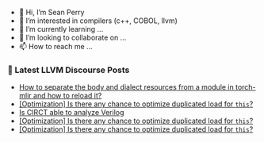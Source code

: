 - 👋 Hi, I’m Sean Perry
- 👀 I’m interested in compilers (c++, COBOL, llvm)
- 🌱 I’m currently learning ...
- 💞️ I’m looking to collaborate on ...
- 📫 How to reach me ...

<!---
s66perry/s66perry is a ✨ special ✨ repository because its `README.md` (this file) appears on your GitHub profile.
You can click the Preview link to take a look at your changes.
--->
### 📕 Latest LLVM Discourse Posts

<!-- DISCOURSE-LLVM:START -->
- [How to separate the body and dialect resources from a module in torch-mlir and how to reload it?](https://discourse.llvm.org/t/how-to-separate-the-body-and-dialect-resources-from-a-module-in-torch-mlir-and-how-to-reload-it/81338#post_1)
- [[Optimization] Is there any chance to optimize duplicated load for `this`?](https://discourse.llvm.org/t/optimization-is-there-any-chance-to-optimize-duplicated-load-for-this/81336#post_4)
- [Is CIRCT able to analyze Verilog](https://discourse.llvm.org/t/is-circt-able-to-analyze-verilog/66281?page=6#post_110)
- [[Optimization] Is there any chance to optimize duplicated load for `this`?](https://discourse.llvm.org/t/optimization-is-there-any-chance-to-optimize-duplicated-load-for-this/81336#post_3)
- [[Optimization] Is there any chance to optimize duplicated load for `this`?](https://discourse.llvm.org/t/optimization-is-there-any-chance-to-optimize-duplicated-load-for-this/81336#post_2)
<!-- DISCOURSE-LLVM:END -->

